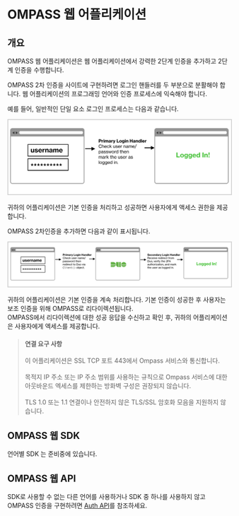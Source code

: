 # OMPASS 웹 어플리케이션


## 개요
OMPASS 웹 어플리케이션은 웹 어플리케이션에서 강력한 2단계 인증을 추가하고 2단계 인증을 수행합니다.

OMPASS 2차 인증을 사이트에 구현하려면 로그인 핸들러를 두 부분으로 분활해야 합니다. 웹 어플리케이션의 프로그래밍 언어와 인증 프로세스에 익숙해야 합니다.

예를 들어, 일반적인 단일 요소 로그인 프로세스는 다음과 같습니다.</br>

<img src="./duo_1fa_diagram.png" width="700" style="border: 2px solid #D4D4D4;">  

귀하의 어플리케이션은 기본 인증을 처리하고 성공하면 사용자에게 액세스 권한을 제공합니다.

OMPASS 2차인증을 추가하면 다음과 같이 표시됩니다.  

<img src="./duo_2fa_diagram.png" width="700" style="border: 2px solid #D4D4D4;">  

귀하의 어플리케이션은 기본 인증을 계속 처리합니다. 기본 인증이 성공한 후 사용자는 보조 인증을 위해 OMPASS로 리다이렉션됩니다.  
OMPASS에서 리다이렉션에 대한 성공 응답을 수신하고 확인 후, 귀하의 어플리케이션은 사용자에게 엑세스를 제공합니다.




   >   <h4>연결 요구 사항</h4>
   >이 어플리케이션은 SSL TCP 포트 443에서 Ompass 서비스와 통신합니다.</br></br>
   >목적지 IP 주소 또는 IP 주소 범위를 사용하는 규칙으로 Ompass 서비스에 대한 아웃바운드 엑세스를 제한하는 방화벽 구성은 권장되지 않습니다.</br></br>
   >TLS 1.0 또는 1.1 연결이나 안전하지 않은 TLS/SSL 암호화 모음을 지원하지 않습니다.


## OMPASS 웹 SDK
언어별 SDK 는 준비중에 있습니다.

## OMPASS 웹 API
SDK로 사용할 수 없는 다른 언어를 사용하거나 SDK 중 하나를 사용하지 않고 OMPASS 인증을 구현하려면 [Auth API](https://ompasscloud.com/ko/document/rest-api-u2f/)를 참조하세요.






